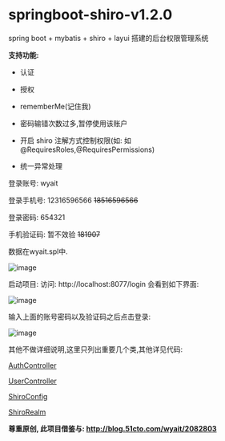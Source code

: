 # springboot-shiro-v1.2.0
spring boot + mybatis + shiro + layui 搭建的后台权限管理系统  

**支持功能:** 

* 认证

* 授权

* rememberMe(记住我)

* 密码输错次数过多,暂停使用该账户

* 开启 shiro 注解方式控制权限(如: 如@RequiresRoles,@RequiresPermissions)

* 统一异常处理


登录账号: wyait

登录手机号: 12316596566    ~~18516596566~~

登录密码: 654321

手机验证码: 暂不效验      ~~181907~~

数据在wyait.spl中.

![image](https://github.com/haoxiaoyong1014/springboot-shiro-v1.2.0/raw/master/src/main/java/com/wyait/manage/images/wyait.jpeg)

启动项目: 访问: http://localhost:8077/login 会看到如下界面:

![image](https://github.com/haoxiaoyong1014/springboot-shiro-v1.2.0/raw/master/src/main/java/com/wyait/manage/images/s4.jpg)

输入上面的账号密码以及验证码之后点击登录: 

![image](https://github.com/haoxiaoyong1014/springboot-shiro-v1.2.0/raw/master/src/main/java/com/wyait/manage/images/s3.jpeg)

其他不做详细说明,这里只列出重要几个类,其他详见代码:  

<a href="https://github.com/haoxiaoyong1014/springboot-shiro-v1.2.0/blob/master/src/main/java/com/wyait/manage/web/user/AuthController.java">AuthController</a>

<a href="https://github.com/haoxiaoyong1014/springboot-shiro-v1.2.0/blob/master/src/main/java/com/wyait/manage/web/user/UserController.java">UserController</a>

<a href="https://github.com/haoxiaoyong1014/springboot-shiro-v1.2.0/blob/master/src/main/java/com/wyait/manage/config/ShiroConfig.java">ShiroConfig</a>

<a href="https://github.com/haoxiaoyong1014/springboot-shiro-v1.2.0/blob/master/src/main/java/com/wyait/manage/shiro/ShiroRealm.java">ShiroRealm</a>


**尊重原创, 此项目借鉴与: http://blog.51cto.com/wyait/2082803** 


